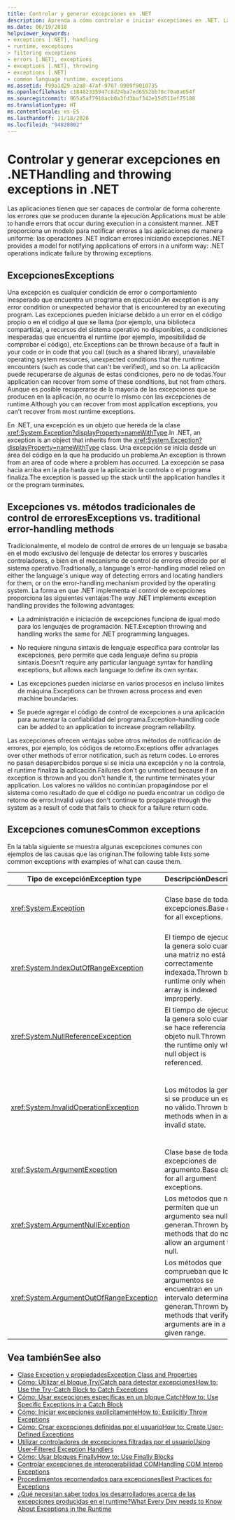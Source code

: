 ```yaml
---
title: Controlar y generar excepciones en .NET
description: Aprenda a cómo controlar e iniciar excepciones en .NET. Las excepciones son el modo en que las operaciones .NET indican un error en las aplicaciones.
ms.date: 06/19/2018
helpviewer_keywords:
- exceptions [.NET], handling
- runtime, exceptions
- filtering exceptions
- errors [.NET], exceptions
- exceptions [.NET], throwing
- exceptions [.NET]
- common language runtime, exceptions
ms.assetid: f99a1d29-a2a8-47af-9707-9909f9010735
ms.openlocfilehash: c18482335947c8d24ba7ed6552bb78c70a0a054f
ms.sourcegitcommit: 965a5af7918acb0a3fd3baf342e15d511ef75188
ms.translationtype: HT
ms.contentlocale: es-ES
ms.lasthandoff: 11/18/2020
ms.locfileid: "94828002"
---
```

# <a name="handling-and-throwing-exceptions-in-net"></a><span data-ttu-id="41d39-104">Controlar y generar excepciones en .NET</span><span class="sxs-lookup"><span data-stu-id="41d39-104">Handling and throwing exceptions in .NET</span></span>

<span data-ttu-id="41d39-105">Las aplicaciones tienen que ser capaces de controlar de forma coherente los errores que se producen durante la ejecución.</span><span class="sxs-lookup"><span data-stu-id="41d39-105">Applications must be able to handle errors that occur during execution in a consistent manner.</span></span> <span data-ttu-id="41d39-106">.NET proporciona un modelo para notificar errores a las aplicaciones de manera uniforme: las operaciones .NET indican errores iniciando excepciones.</span><span class="sxs-lookup"><span data-stu-id="41d39-106">.NET provides a model for notifying applications of errors in a uniform way: .NET operations indicate failure by throwing exceptions.</span></span>

## <a name="exceptions"></a><span data-ttu-id="41d39-107">Excepciones</span><span class="sxs-lookup"><span data-stu-id="41d39-107">Exceptions</span></span>

<span data-ttu-id="41d39-108">Una excepción es cualquier condición de error o comportamiento inesperado que encuentra un programa en ejecución.</span><span class="sxs-lookup"><span data-stu-id="41d39-108">An exception is any error condition or unexpected behavior that is encountered by an executing program.</span></span> <span data-ttu-id="41d39-109">Las excepciones pueden iniciarse debido a un error en el código propio o en el código al que se llama (por ejemplo, una biblioteca compartida), a recursos del sistema operativo no disponibles, a condiciones inesperadas que encuentra el runtime (por ejemplo, imposibilidad de comprobar el código), etc.</span><span class="sxs-lookup"><span data-stu-id="41d39-109">Exceptions can be thrown because of a fault in your code or in code that you call (such as a shared library), unavailable operating system resources, unexpected conditions that the runtime encounters (such as code that can't be verified), and so on.</span></span> <span data-ttu-id="41d39-110">La aplicación puede recuperarse de algunas de estas condiciones, pero no de todas.</span><span class="sxs-lookup"><span data-stu-id="41d39-110">Your application can recover from some of these conditions, but not from others.</span></span> <span data-ttu-id="41d39-111">Aunque es posible recuperarse de la mayoría de las excepciones que se producen en la aplicación, no ocurre lo mismo con las excepciones de runtime.</span><span class="sxs-lookup"><span data-stu-id="41d39-111">Although you can recover from most application exceptions, you can't recover from most runtime exceptions.</span></span>

<span data-ttu-id="41d39-112">En .NET, una excepción es un objeto que hereda de la clase <xref:System.Exception?displayProperty=nameWithType>.</span><span class="sxs-lookup"><span data-stu-id="41d39-112">In .NET, an exception is an object that inherits from the <xref:System.Exception?displayProperty=nameWithType> class.</span></span> <span data-ttu-id="41d39-113">Una excepción se inicia desde un área del código en la que ha producido un problema.</span><span class="sxs-lookup"><span data-stu-id="41d39-113">An exception is thrown from an area of code where a problem has occurred.</span></span> <span data-ttu-id="41d39-114">La excepción se pasa hacia arriba en la pila hasta que la aplicación la controla o el programa finaliza.</span><span class="sxs-lookup"><span data-stu-id="41d39-114">The exception is passed up the stack until the application handles it or the program terminates.</span></span>

## <a name="exceptions-vs-traditional-error-handling-methods"></a><span data-ttu-id="41d39-115">Excepciones vs. métodos tradicionales de control de errores</span><span class="sxs-lookup"><span data-stu-id="41d39-115">Exceptions vs. traditional error-handling methods</span></span>

<span data-ttu-id="41d39-116">Tradicionalmente, el modelo de control de errores de un lenguaje se basaba en el modo exclusivo del lenguaje de detectar los errores y buscarles controladores, o bien en el mecanismo de control de errores ofrecido por el sistema operativo.</span><span class="sxs-lookup"><span data-stu-id="41d39-116">Traditionally, a language's error-handling model relied on either the language's unique way of detecting errors and locating handlers for them, or on the error-handling mechanism provided by the operating system.</span></span> <span data-ttu-id="41d39-117">La forma en que .NET implementa el control de excepciones proporciona las siguientes ventajas:</span><span class="sxs-lookup"><span data-stu-id="41d39-117">The way .NET implements exception handling provides the following advantages:</span></span>

- <span data-ttu-id="41d39-118">La administración e iniciación de excepciones funciona de igual modo para los lenguajes de programación. NET.</span><span class="sxs-lookup"><span data-stu-id="41d39-118">Exception throwing and handling works the same for .NET programming languages.</span></span>

- <span data-ttu-id="41d39-119">No requiere ninguna sintaxis de lenguaje específica para controlar las excepciones, pero permite que cada lenguaje defina su propia sintaxis.</span><span class="sxs-lookup"><span data-stu-id="41d39-119">Doesn't require any particular language syntax for handling exceptions, but allows each language to define its own syntax.</span></span>

- <span data-ttu-id="41d39-120">Las excepciones pueden iniciarse en varios procesos en incluso límites de máquina.</span><span class="sxs-lookup"><span data-stu-id="41d39-120">Exceptions can be thrown across process and even machine boundaries.</span></span>

- <span data-ttu-id="41d39-121">Se puede agregar el código de control de excepciones a una aplicación para aumentar la confiabilidad del programa.</span><span class="sxs-lookup"><span data-stu-id="41d39-121">Exception-handling code can be added to an application to increase program reliability.</span></span>

<span data-ttu-id="41d39-122">Las excepciones ofrecen ventajas sobre otros métodos de notificación de errores, por ejemplo, los códigos de retorno.</span><span class="sxs-lookup"><span data-stu-id="41d39-122">Exceptions offer advantages over other methods of error notification, such as return codes.</span></span> <span data-ttu-id="41d39-123">Lo errores no pasan desapercibidos porque si se inicia una excepción y no la controla, el runtime finaliza la aplicación.</span><span class="sxs-lookup"><span data-stu-id="41d39-123">Failures don't go unnoticed because if an exception is thrown and you don't handle it, the runtime terminates your application.</span></span> <span data-ttu-id="41d39-124">Los valores no válidos no continúan propagándose por el sistema como resultado de que el código no pueda encontrar un código de retorno de error.</span><span class="sxs-lookup"><span data-stu-id="41d39-124">Invalid values don't continue to propagate through the system as a result of code that fails to check for a failure return code.</span></span>

## <a name="common-exceptions"></a><span data-ttu-id="41d39-125">Excepciones comunes</span><span class="sxs-lookup"><span data-stu-id="41d39-125">Common exceptions</span></span>

<span data-ttu-id="41d39-126">En la tabla siguiente se muestra algunas excepciones comunes con ejemplos de las causas que las originan.</span><span class="sxs-lookup"><span data-stu-id="41d39-126">The following table lists some common exceptions with examples of what can cause them.</span></span>

| <span data-ttu-id="41d39-127">Tipo de excepción</span><span class="sxs-lookup"><span data-stu-id="41d39-127">Exception type</span></span> | <span data-ttu-id="41d39-128">Descripción</span><span class="sxs-lookup"><span data-stu-id="41d39-128">Description</span></span> | <span data-ttu-id="41d39-129">Ejemplo</span><span class="sxs-lookup"><span data-stu-id="41d39-129">Example</span></span> |
| -------------- | ----------- | ------- |
| <xref:System.Exception> | <span data-ttu-id="41d39-130">Clase base de todas las excepciones.</span><span class="sxs-lookup"><span data-stu-id="41d39-130">Base class for all exceptions.</span></span> | <span data-ttu-id="41d39-131">Ninguno (utilice una clase derivada de esta excepción).</span><span class="sxs-lookup"><span data-stu-id="41d39-131">None (use a derived class of this exception).</span></span> |
| <xref:System.IndexOutOfRangeException> | <span data-ttu-id="41d39-132">El tiempo de ejecución la genera solo cuando una matriz no está correctamente indexada.</span><span class="sxs-lookup"><span data-stu-id="41d39-132">Thrown by the runtime only when an array is indexed improperly.</span></span> | <span data-ttu-id="41d39-133">La indexación de una matriz fuera de su intervalo válido:</span><span class="sxs-lookup"><span data-stu-id="41d39-133">Indexing an array outside its valid range:</span></span> <br /> `arr[arr.Length+1]` |
| <xref:System.NullReferenceException> | <span data-ttu-id="41d39-134">El tiempo de ejecución la genera solo cuando se hace referencia a un objeto null.</span><span class="sxs-lookup"><span data-stu-id="41d39-134">Thrown by the runtime only when a null object is referenced.</span></span> | `object o = null;` <br /> `o.ToString();` |
| <xref:System.InvalidOperationException> | <span data-ttu-id="41d39-135">Los métodos la generan si se produce un estado no válido.</span><span class="sxs-lookup"><span data-stu-id="41d39-135">Thrown by methods when in an invalid state.</span></span> | <span data-ttu-id="41d39-136">Llamada a `Enumerator.MoveNext()` después de quitar un elemento de la colección subyacente.</span><span class="sxs-lookup"><span data-stu-id="41d39-136">Calling `Enumerator.MoveNext()` after removing an item from the underlying collection.</span></span> |
| <xref:System.ArgumentException> | <span data-ttu-id="41d39-137">Clase base de todas las excepciones de argumento.</span><span class="sxs-lookup"><span data-stu-id="41d39-137">Base class for all argument exceptions.</span></span> | <span data-ttu-id="41d39-138">Ninguno (utilice una clase derivada de esta excepción).</span><span class="sxs-lookup"><span data-stu-id="41d39-138">None (use a derived class of this exception).</span></span> |
| <xref:System.ArgumentNullException> | <span data-ttu-id="41d39-139">Los métodos que no permiten que un argumento sea null la generan.</span><span class="sxs-lookup"><span data-stu-id="41d39-139">Thrown by methods that do not allow an argument to be null.</span></span> | `String s = null;` <br /> `"Calculate".IndexOf(s);`|
| <xref:System.ArgumentOutOfRangeException> | <span data-ttu-id="41d39-140">Los métodos que comprueban que los argumentos se encuentran en un intervalo determinado la generan.</span><span class="sxs-lookup"><span data-stu-id="41d39-140">Thrown by methods that verify that arguments are in a given range.</span></span> | `String s = "string";` <br /> `s.Substring(s.Length+1);` |

## <a name="see-also"></a><span data-ttu-id="41d39-141">Vea también</span><span class="sxs-lookup"><span data-stu-id="41d39-141">See also</span></span>

- [<span data-ttu-id="41d39-142">Clase Exception y propiedades</span><span class="sxs-lookup"><span data-stu-id="41d39-142">Exception Class and Properties</span></span>](exception-class-and-properties.md)
- [<span data-ttu-id="41d39-143">Cómo: Utilizar el bloque Try/Catch para detectar excepciones</span><span class="sxs-lookup"><span data-stu-id="41d39-143">How to: Use the Try-Catch Block to Catch Exceptions</span></span>](how-to-use-the-try-catch-block-to-catch-exceptions.md)
- [<span data-ttu-id="41d39-144">Cómo: Usar excepciones específicas en un bloque Catch</span><span class="sxs-lookup"><span data-stu-id="41d39-144">How to: Use Specific Exceptions in a Catch Block</span></span>](how-to-use-specific-exceptions-in-a-catch-block.md)
- [<span data-ttu-id="41d39-145">Cómo: Iniciar excepciones explícitamente</span><span class="sxs-lookup"><span data-stu-id="41d39-145">How to: Explicitly Throw Exceptions</span></span>](how-to-explicitly-throw-exceptions.md)
- [<span data-ttu-id="41d39-146">Cómo: Crear excepciones definidas por el usuario</span><span class="sxs-lookup"><span data-stu-id="41d39-146">How to: Create User-Defined Exceptions</span></span>](how-to-create-user-defined-exceptions.md)
- [<span data-ttu-id="41d39-147">Utilizar controladores de excepciones filtradas por el usuario</span><span class="sxs-lookup"><span data-stu-id="41d39-147">Using User-Filtered Exception Handlers</span></span>](using-user-filtered-exception-handlers.md)
- [<span data-ttu-id="41d39-148">Cómo: Usar bloques Finally</span><span class="sxs-lookup"><span data-stu-id="41d39-148">How to: Use Finally Blocks</span></span>](how-to-use-finally-blocks.md)
- [<span data-ttu-id="41d39-149">Controlar excepciones de interoperabilidad COM</span><span class="sxs-lookup"><span data-stu-id="41d39-149">Handling COM Interop Exceptions</span></span>](handling-com-interop-exceptions.md)
- [<span data-ttu-id="41d39-150">Procedimientos recomendados para excepciones</span><span class="sxs-lookup"><span data-stu-id="41d39-150">Best Practices for Exceptions</span></span>](best-practices-for-exceptions.md)
- [<span data-ttu-id="41d39-151">¿Qué necesitan saber todos los desarrolladores acerca de las excepciones producidas en el runtime?</span><span class="sxs-lookup"><span data-stu-id="41d39-151">What Every Dev needs to Know About Exceptions in the Runtime</span></span>](https://github.com/dotnet/runtime/blob/master/docs/design/coreclr/botr/exceptions.md)
